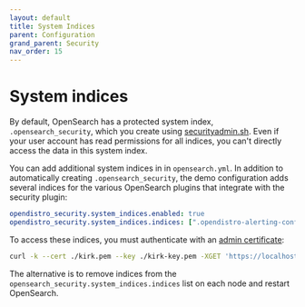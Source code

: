 ```yaml
---
layout: default
title: System Indices
parent: Configuration
grand_parent: Security
nav_order: 15
---
```


# System indices

By default, OpenSearch has a protected system index, `.opensearch_security`, which you create using [securityadmin.sh](../security-admin/). Even if your user account has read permissions for all indices, you can't directly access the data in this system index.

You can add additional system indices in in `opensearch.yml`. In addition to automatically creating `.opensearch_security`, the demo configuration adds several indices for the various OpenSearch plugins that integrate with the security plugin:

```yml
opendistro_security.system_indices.enabled: true
opendistro_security.system_indices.indices: [".opendistro-alerting-config", ".opendistro-alerting-alert*", ".opendistro-anomaly-results*", ".opendistro-anomaly-detector*", ".opendistro-anomaly-checkpoints", ".opendistro-anomaly-detection-state", ".opendistro-reports-*", ".opendistro-notifications-*", ".opendistro-notebooks", ".opendistro-asynchronous-search-response*"]
```

To access these indices, you must authenticate with an [admin certificate](../tls/#configure-admin-certificates):

```bash
curl -k --cert ./kirk.pem --key ./kirk-key.pem -XGET 'https://localhost:9200/.opensearch_security/_search'
```

The alternative is to remove indices from the `opensearch_security.system_indices.indices` list on each node and restart OpenSearch.
